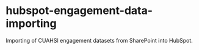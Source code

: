 # hubspot-engagement-data-importing
Importing of CUAHSI engagement datasets from SharePoint into HubSpot.
